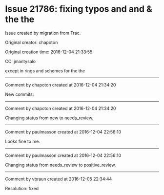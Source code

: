 # Issue 21786: fixing typos and and & the the

Issue created by migration from Trac.

Original creator: chapoton

Original creation time: 2016-12-04 21:33:55

CC:  jmantysalo

except in rings and schemes for the the


---

Comment by chapoton created at 2016-12-04 21:34:20

New commits:


---

Comment by chapoton created at 2016-12-04 21:34:20

Changing status from new to needs_review.


---

Comment by paulmasson created at 2016-12-04 22:56:10

Looks fine to me.


---

Comment by paulmasson created at 2016-12-04 22:56:10

Changing status from needs_review to positive_review.


---

Comment by vbraun created at 2016-12-05 22:34:44

Resolution: fixed
